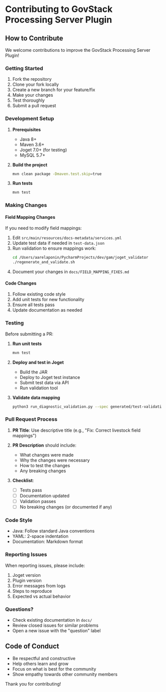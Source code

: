 # Contributing to GovStack Processing Server Plugin

## How to Contribute

We welcome contributions to improve the GovStack Processing Server Plugin!

### Getting Started

1. Fork the repository
2. Clone your fork locally
3. Create a new branch for your feature/fix
4. Make your changes
5. Test thoroughly
6. Submit a pull request

### Development Setup

1. **Prerequisites**
   - Java 8+
   - Maven 3.6+
   - Joget 7.0+ (for testing)
   - MySQL 5.7+

2. **Build the project**
   ```bash
   mvn clean package -Dmaven.test.skip=true
   ```

3. **Run tests**
   ```bash
   mvn test
   ```

### Making Changes

#### Field Mapping Changes

If you need to modify field mappings:

1. Edit `src/main/resources/docs-metadata/services.yml`
2. Update test data if needed in `test-data.json`
3. Run validation to ensure mappings work:
   ```bash
   cd /Users/aarelaponin/PycharmProjects/dev/gam/joget_validator
   ./regenerate_and_validate.sh
   ```
4. Document your changes in `docs/FIELD_MAPPING_FIXES.md`

#### Code Changes

1. Follow existing code style
2. Add unit tests for new functionality
3. Ensure all tests pass
4. Update documentation as needed

### Testing

Before submitting a PR:

1. **Run unit tests**
   ```bash
   mvn test
   ```

2. **Deploy and test in Joget**
   - Build the JAR
   - Deploy to Joget test instance
   - Submit test data via API
   - Run validation tool

3. **Validate data mapping**
   ```bash
   python3 run_diagnostic_validation.py --spec generated/test-validation.yml
   ```

### Pull Request Process

1. **PR Title**: Use descriptive title (e.g., "Fix: Correct livestock field mappings")

2. **PR Description** should include:
   - What changes were made
   - Why the changes were necessary
   - How to test the changes
   - Any breaking changes

3. **Checklist**:
   - [ ] Tests pass
   - [ ] Documentation updated
   - [ ] Validation passes
   - [ ] No breaking changes (or documented if any)

### Code Style

- Java: Follow standard Java conventions
- YAML: 2-space indentation
- Documentation: Markdown format

### Reporting Issues

When reporting issues, please include:

1. Joget version
2. Plugin version
3. Error messages from logs
4. Steps to reproduce
5. Expected vs actual behavior

### Questions?

- Check existing documentation in `docs/`
- Review closed issues for similar problems
- Open a new issue with the "question" label

## Code of Conduct

- Be respectful and constructive
- Help others learn and grow
- Focus on what is best for the community
- Show empathy towards other community members

Thank you for contributing!